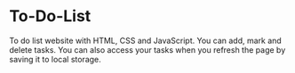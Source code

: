 # To-Do-List
To do list website with HTML, CSS and JavaScript. You can add, mark and delete tasks. You can also access your tasks when you refresh the page by saving it to local storage.

